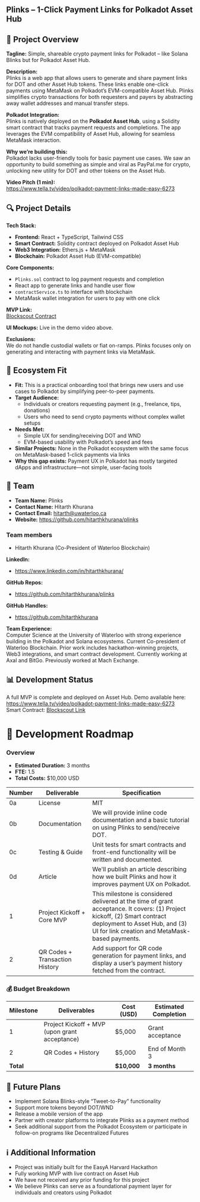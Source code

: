 ## **Plinks – 1-Click Payment Links for Polkadot Asset Hub**

## 🌟 Project Overview

**Tagline:** Simple, shareable crypto payment links for Polkadot – like Solana Blinks but for Polkadot Asset Hub.

**Description:**  
Plinks is a web app that allows users to generate and share payment links for DOT and other Asset Hub tokens. These links enable one-click payments using MetaMask on Polkadot’s EVM-compatible Asset Hub. Plinks simplifies crypto transactions for both requesters and payers by abstracting away wallet addresses and manual transfer steps.

**Polkadot Integration:**  
Plinks is natively deployed on the **Polkadot Asset Hub**, using a Solidity smart contract that tracks payment requests and completions. The app leverages the EVM compatibility of Asset Hub, allowing for seamless MetaMask interaction.

**Why we’re building this:**  
Polkadot lacks user-friendly tools for basic payment use cases. We saw an opportunity to build something as simple and viral as PayPal.me for crypto, unlocking new utility for DOT and other tokens on the Asset Hub.

**Video Pitch (1 min):**  
https://www.tella.tv/video/polkadot-payment-links-made-easy-6273

## 🔍 Project Details

**Tech Stack:**

- **Frontend:** React + TypeScript, Tailwind CSS  
- **Smart Contract:** Solidity contract deployed on Polkadot Asset Hub  
- **Web3 Integration:** Ethers.js + MetaMask  
- **Blockchain:** Polkadot Asset Hub (EVM-compatible)

**Core Components:**

- `Plinks.sol` contract to log payment requests and completion  
- React app to generate links and handle user flow  
- `contractService.ts` to interface with blockchain  
- MetaMask wallet integration for users to pay with one click

**MVP Link:**  
[Blockscout Contract](https://blockscout-asset-hub.parity-chains-scw.parity.io/address/0x1CdaB5E4Ed70c52B73080CDA83c943790f2eDB95?tab=txs)

**UI Mockups:** Live in the demo video above.

**Exclusions:**  
We do not handle custodial wallets or fiat on-ramps. Plinks focuses only on generating and interacting with payment links via MetaMask.

## 🧩 Ecosystem Fit

- **Fit:** This is a practical onboarding tool that brings new users and use cases to Polkadot by simplifying peer-to-peer payments.  
- **Target Audience:**  
  - Individuals or creators requesting payment (e.g., freelance, tips, donations)  
  - Users who need to send crypto payments without complex wallet setups  
- **Needs Met:**  
  - Simple UX for sending/receiving DOT and WND  
  - EVM-based usability with Polkadot’s speed and fees  
- **Similar Projects:** None in the Polkadot ecosystem with the same focus on MetaMask-based 1-click payments via links  
- **Why this gap exists:** Payment UX in Polkadot has mostly targeted dApps and infrastructure—not simple, user-facing tools

## 👥 Team

- **Team Name:** Plinks  
- **Contact Name:** Hitarth Khurana  
- **Contact Email:** hitarth@uwaterloo.ca
- **Website:** https://github.com/hitarthkhurana/plinks

### Team members

- Hitarth Khurana (Co-President of Waterloo Blockchain)

**LinkedIn:**

- https://www.linkedin.com/in/hitarthkhurana/  

**GitHub Repos:**

- https://github.com/hitarthkhurana/plinks  

**GitHub Handles:**

- https://github.com/hitarthkhurana  

**Team Experience:**  
Computer Science at the University of Waterloo with strong experience building in the Polkadot and Solana ecosystems. Current Co-president of Waterloo Blockchain. Prior work includes hackathon-winning projects, Web3 integrations, and smart contract development. Currently working at Axal and BitGo. Previously worked at Mach Exchange.

## 📊 Development Status

A full MVP is complete and deployed on Asset Hub. Demo available here:  
https://www.tella.tv/video/polkadot-payment-links-made-easy-6273  
Smart Contract: [Blockscout Link](https://blockscout-asset-hub.parity-chains-scw.parity.io/address/0x1CdaB5E4Ed70c52B73080CDA83c943790f2eDB95?tab=txs)

# 📅 Development Roadmap

### Overview

- **Estimated Duration:** 3 months  
- **FTE:** 1.5  
- **Total Costs:** $10,000 USD

| Number | Deliverable | Specification |
| ------ | ----------- | ------------- |
| 0a | License | MIT |
| 0b | Documentation | We will provide inline code documentation and a basic tutorial on using Plinks to send/receive DOT. |
| 0c | Testing & Guide | Unit tests for smart contracts and front-end functionality will be written and documented. |
| 0d | Article | We'll publish an article describing how we built Plinks and how it improves payment UX on Polkadot. |
| 1 | Project Kickoff + Core MVP | This milestone is considered delivered at the time of grant acceptance. It covers: (1) Project kickoff, (2) Smart contract deployment to Asset Hub, and (3) UI for link creation and MetaMask-based payments. |
| 2 | QR Codes + Transaction History | Add support for QR code generation for payment links, and display a user’s payment history fetched from the contract. |

### 💰 Budget Breakdown

| Milestone | Deliverables | Cost (USD) | Estimated Completion |
| --------- | ------------ | ---------- | --------------------- |
| 1 | Project Kickoff + MVP (upon grant acceptance) | $5,000 | Grant acceptance |
| 2 | QR Codes + History | $5,000 | End of Month 3 |
| **Total** |  | **$10,000** | **3 months** |

## 🔮 Future Plans

- Implement Solana Blinks-style “Tweet-to-Pay” functionality  
- Support more tokens beyond DOT/WND  
- Release a mobile version of the app  
- Partner with creator platforms to integrate Plinks as a payment method  
- Seek additional support from the Polkadot Ecosystem or participate in follow-on programs like Decentralized Futures

## ℹ️ Additional Information

- Project was initially built for the EasyA Harvard Hackathon  
- Fully working MVP with live contract on Asset Hub  
- We have not received any prior funding for this project  
- We believe Plinks can serve as a foundational payment layer for individuals and creators using Polkadot
